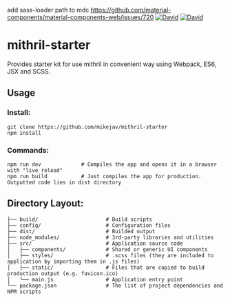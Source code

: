 add sass-loader path to mdc
https://github.com/material-components/material-components-web/issues/720
[![David](https://david-dm.org/mikejav/mithril-starter/status.svg)](https://david-dm.org/mikejav/mithril-starter)
[![David](https://david-dm.org/mikejav/mithril-starter/dev-status.svg)](https://david-dm.org/mikejav/mithril-starter?type=dev)

# mithril-starter
Provides starter kit for use mithril in convenient way using Webpack, ES6, JSX and SCSS.

## Usage
### Install:
```shell
git clone https://github.com/mikejav/mithril-starter
npm install
```

### Commands:
```shell
npm run dev             # Compiles the app and opens it in a browser with "live reload"
npm run build           # Just compiles the app for production. Outputted code lies in dist directory
```

## Directory Layout:
```shell
├── build/                      # Build scripts
├── config/                     # Configuration files
├── dist/                       # Builded output
├── node_modules/               # 3rd-party libraries and utilities
├── src/                        # Application source code
│   ├── components/             # Shared or generic UI components
│   ├── styles/                 # .scss files (they are included to application by importing them in .js files)
│   ├── static/                 # Files that are copied to build production output (e.g. favicon.ico)
│   └── main.js                 # Application entry point
└── package.json                # The list of project dependencies and NPM scripts
```
